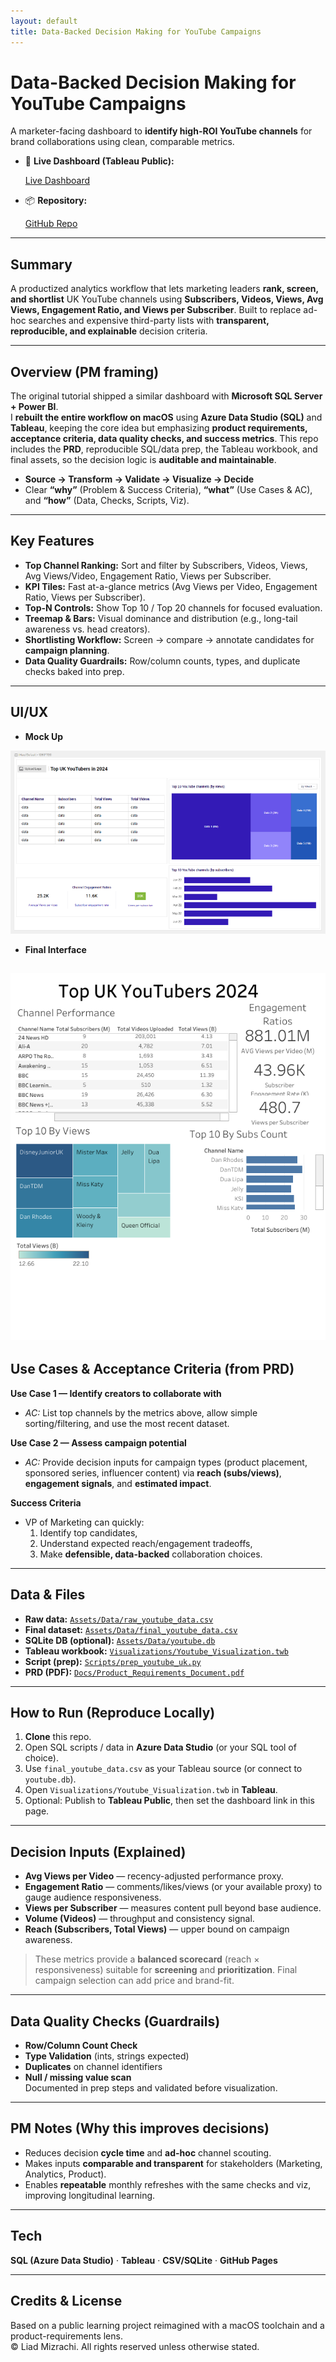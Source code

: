 ```yaml
---
layout: default
title: Data-Backed Decision Making for YouTube Campaigns
---
```


# Data-Backed Decision Making for YouTube Campaigns

A marketer-facing dashboard to **identify high-ROI YouTube channels** for brand collaborations using clean, comparable metrics.

- 🔗 **Live Dashboard (Tableau Public):** <p>
  <a href="https://public.tableau.com/app/profile/liad.mizrachi/viz/YoutubeVisualization_17550201203060/Dashboard1?publish=yes">Live Dashboard</a>
</p>

- 📦 **Repository:** <p>
  <a href="https://github.com/FindLiad/Data-Backed-Decision-Making-for-Youtube-Campaigns">GitHub Repo</a>
</p>

---

## Summary
A productized analytics workflow that lets marketing leaders **rank, screen, and shortlist** UK YouTube channels using **Subscribers, Videos, Views, Avg Views, Engagement Ratio, and Views per Subscriber**. Built to replace ad-hoc searches and expensive third-party lists with **transparent, reproducible, and explainable** decision criteria.

---

## Overview (PM framing)
The original tutorial shipped a similar dashboard with **Microsoft SQL Server + Power BI**.  
I **rebuilt the entire workflow on macOS** using **Azure Data Studio (SQL)** and **Tableau**, keeping the core idea but emphasizing **product requirements, acceptance criteria, data quality checks, and success metrics**. This repo includes the **PRD**, reproducible SQL/data prep, the Tableau workbook, and final assets, so the decision logic is **auditable and maintainable**.

- **Source → Transform → Validate → Visualize → Decide**
- Clear **“why”** (Problem & Success Criteria), **“what”** (Use Cases & AC), and **“how”** (Data, Checks, Scripts, Viz).

---

## Key Features
- **Top Channel Ranking:** Sort and filter by Subscribers, Videos, Views, Avg Views/Video, Engagement Ratio, Views per Subscriber.  
- **KPI Tiles:** Fast at-a-glance metrics (Avg Views per Video, Engagement Ratio, Views per Subscriber).  
- **Top-N Controls:** Show Top 10 / Top 20 channels for focused evaluation.  
- **Treemap & Bars:** Visual dominance and distribution (e.g., long-tail awareness vs. head creators).  
- **Shortlisting Workflow:** Screen → compare → annotate candidates for **campaign planning**.  
- **Data Quality Guardrails:** Row/column counts, types, and duplicate checks baked into prep.

---

## UI/UX
- **Mock Up**

[![Mock](Assets/Images/dashboard_mock.png)](Assets/Images/dashboard_mock.png)

- **Final Interface**

[![Dashboard](Assets/Images/dashboard.png)](Assets/Images/dashboard.png)
---

## Use Cases & Acceptance Criteria (from PRD)
**Use Case 1 — Identify creators to collaborate with**  
- _AC:_ List top channels by the metrics above, allow simple sorting/filtering, and use the most recent dataset.

**Use Case 2 — Assess campaign potential**  
- _AC:_ Provide decision inputs for campaign types (product placement, sponsored series, influencer content) via **reach (subs/views)**, **engagement signals**, and **estimated impact**.

**Success Criteria**  
- VP of Marketing can quickly:  
  1) Identify top candidates,  
  2) Understand expected reach/engagement tradeoffs,  
  3) Make **defensible, data-backed** collaboration choices.

---

## Data & Files
- **Raw data:** [`Assets/Data/raw_youtube_data.csv`](Assets/Data/raw_youtube_data.csv)  
- **Final dataset:** [`Assets/Data/final_youtube_data.csv`](Assets/Data/final_youtube_data.csv)  
- **SQLite DB (optional):** [`Assets/Data/youtube.db`](Assets/Data/youtube.db)  
- **Tableau workbook:** [`Visualizations/Youtube_Visualization.twb`](Visualizations/Youtube_Visualization.twb)  
- **Script (prep):** [`Scripts/prep_youtube_uk.py`](Scripts/prep_youtube_uk.py)  
- **PRD (PDF):** [`Docs/Product_Requirements_Document.pdf`](Docs/Product_Requirements_Document.pdf)

---

## How to Run (Reproduce Locally)
1. **Clone** this repo.  
2. Open SQL scripts / data in **Azure Data Studio** (or your SQL tool of choice).  
3. Use `final_youtube_data.csv` as your Tableau source (or connect to `youtube.db`).  
4. Open `Visualizations/Youtube_Visualization.twb` in **Tableau**.  
5. Optional: Publish to **Tableau Public**, then set the dashboard link in this page.

---

## Decision Inputs (Explained)
- **Avg Views per Video** — recency-adjusted performance proxy.  
- **Engagement Ratio** — comments/likes/views (or your available proxy) to gauge audience responsiveness.  
- **Views per Subscriber** — measures content pull beyond base audience.  
- **Volume (Videos)** — throughput and consistency signal.  
- **Reach (Subscribers, Total Views)** — upper bound on campaign awareness.

> These metrics provide a **balanced scorecard** (reach × responsiveness) suitable for **screening** and **prioritization**. Final campaign selection can add price and brand-fit.

---

## Data Quality Checks (Guardrails)
- **Row/Column Count Check**  
- **Type Validation** (ints, strings expected)  
- **Duplicates** on channel identifiers  
- **Null / missing value scan**  
Documented in prep steps and validated before visualization.

---

## PM Notes (Why this improves decisions)
- Reduces decision **cycle time** and **ad-hoc** channel scouting.  
- Makes inputs **comparable and transparent** for stakeholders (Marketing, Analytics, Product).  
- Enables **repeatable** monthly refreshes with the same checks and viz, improving longitudinal learning.

---

## Tech
**SQL (Azure Data Studio)** · **Tableau** · **CSV/SQLite** · **GitHub Pages**

---

## Credits & License
Based on a public learning project reimagined with a macOS toolchain and a product-requirements lens.  
© Liad Mizrachi. All rights reserved unless otherwise stated.
